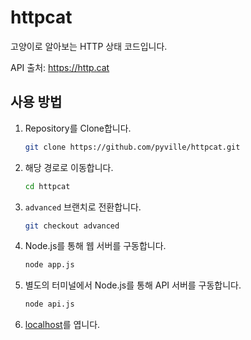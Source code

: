 # httpcat

고양이로 알아보는 HTTP 상태 코드입니다.

API 출처: https://http.cat

## 사용 방법

1. Repository를 Clone합니다.
    ```bash
    git clone https://github.com/pyville/httpcat.git
    ```
2. 해당 경로로 이동합니다.
    ```bash
    cd httpcat
    ```
3. `advanced` 브랜치로 전환합니다.
    ```bash
    git checkout advanced
    ```
4. Node.js를 통해 웹 서버를 구동합니다.
    ```bash
    node app.js
    ```
5. 별도의 터미널에서 Node.js를 통해 API 서버를 구동합니다.
    ```bash
    node api.js
    ```
6. [localhost](http://127.0.0.1:8888/)를 엽니다.
